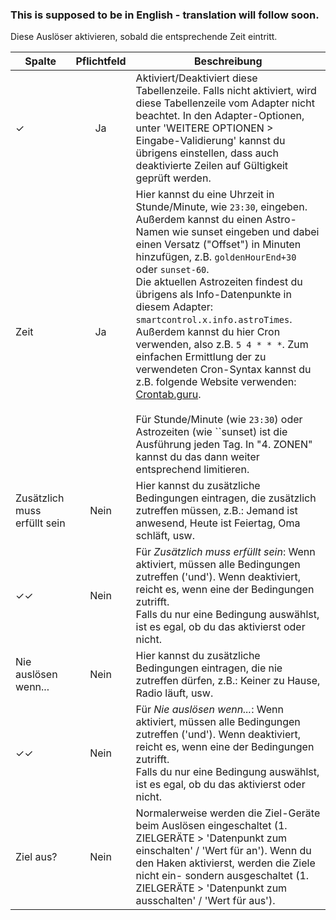 ### This is supposed to be in English - translation will follow soon.
Diese Auslöser aktivieren, sobald die entsprechende Zeit eintritt.

| Spalte   |  Pflichtfeld |  Beschreibung |
|----------|:------------:|-------|
| ✓        |  Ja          | Aktiviert/Deaktiviert diese Tabellenzeile. Falls nicht aktiviert, wird diese Tabellenzeile vom Adapter nicht beachtet. In den Adapter-Optionen, unter 'WEITERE OPTIONEN > Eingabe-Validierung' kannst du übrigens einstellen, dass auch deaktivierte Zeilen auf Gültigkeit geprüft werden. |
| Zeit | Ja | Hier kannst du eine Uhrzeit in Stunde/Minute, wie `23:30`, eingeben. Außerdem kannst du einen Astro-Namen wie sunset eingeben und dabei einen Versatz ("Offset") in Minuten hinzufügen, z.B. `goldenHourEnd+30` oder `sunset-60`.<br>Die aktuellen Astrozeiten findest du übrigens als Info-Datenpunkte in diesem Adapter: `smartcontrol.x.info.astroTimes`.<br>Außerdem kannst du hier Cron verwenden, also z.B. `5 4 * * *`. Zum einfachen Ermittlung der zu verwendeten Cron-Syntax kannst du z.B. folgende Website verwenden: [Crontab.guru](https://crontab.guru/).<br><br>Für Stunde/Minute (wie `23:30`) oder Astrozeiten (wie ``sunset) ist die Ausführung jeden Tag. In "4. ZONEN" kannst du das dann weiter entsprechend limitieren. |
| Zusätzlich muss erfüllt sein	 | Nein | Hier kannst du zusätzliche Bedingungen eintragen, die zusätzlich zutreffen müssen, z.B.: Jemand ist anwesend, Heute ist Feiertag, Oma schläft, usw. |
| ✓✓ | Nein | Für *Zusätzlich muss erfüllt sein*: Wenn aktiviert, müssen alle Bedingungen zutreffen ('und'). Wenn deaktiviert, reicht es, wenn eine der Bedingungen zutrifft.<br>Falls du nur eine Bedingung auswählst, ist es egal, ob du das aktivierst oder nicht.|
| Nie auslösen wenn... | Nein | Hier kannst du zusätzliche Bedingungen eintragen, die nie zutreffen dürfen, z.B.: Keiner zu Hause, Radio läuft, usw.|
| ✓✓ | Nein | Für *Nie auslösen wenn...*: Wenn aktiviert, müssen alle Bedingungen zutreffen ('und'). Wenn deaktiviert, reicht es, wenn eine der Bedingungen zutrifft.<br>Falls du nur eine Bedingung auswählst, ist es egal, ob du das aktivierst oder nicht.|
| Ziel aus? | Nein | Normalerweise werden die Ziel-Geräte beim Auslösen eingeschaltet (1. ZIELGERÄTE > 'Datenpunkt zum einschalten' / 'Wert für an'). Wenn du den Haken aktivierst, werden die Ziele nicht ein- sondern ausgeschaltet (1. ZIELGERÄTE > 'Datenpunkt zum ausschalten' / 'Wert für aus').|


